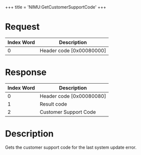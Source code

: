 +++
title = 'NIMU:GetCustomerSupportCode'
+++

# Request

| Index Word | Description                |
|------------|----------------------------|
| 0          | Header code \[0x00080000\] |

# Response

| Index Word | Description                |
|------------|----------------------------|
| 0          | Header code \[0x00080080\] |
| 1          | Result code                |
| 2          | Customer Support Code      |

# Description

Gets the customer support code for the last system update error.
